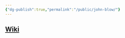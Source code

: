 ```yaml
---
{"dg-publish":true,"permalink":"/public/john-blow/"}
---
```


## [Wiki](https://www.wikiwand.com/hu/John_Blow)